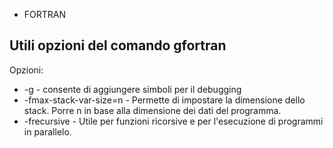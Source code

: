 
-  FORTRAN



## Utili opzioni del comando gfortran

Opzioni:
* -g - consente di aggiungere simboli per il debugging
* -fmax-stack-var-size=n - Permette di impostare la dimensione dello stack. Porre n in base alla dimensione dei dati del programma.
* -frecursive - Utile per funzioni ricorsive e per l'esecuzione di programmi in parallelo.



